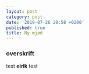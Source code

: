```yaml
---
layout: post
category: post
date: '2019-07-26 20:58 +0200'
published: true
title: Ny mjød
---
```

### overskrift

test **eirik** test